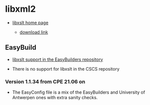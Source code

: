 # libxml2

  * [libxslt home page](http://xmlsoft.org/)

      * [download link](http://xmlsoft.org/sources/)

## EasyBuild


  * [libxslt support in the EasyBuilders repository](https://github.com/easybuilders/easybuild-easyconfigs/tree/main/easybuild/easyconfigs/l/libxslt)

  * There is no support for libxslt in the CSCS repository


### Version 1.1.34 from CPE 21.06 on

  * The EasyConfig file is a mix of the EasyBuilders and University of
    Antwerpen ones with extra sanity checks.


